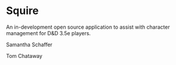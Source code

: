 Squire
======
An in-development open source application to assist with character management for D&D 3.5e players.

Samantha Schaffer

Tom Chataway

